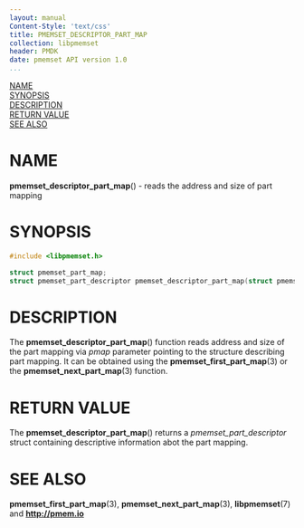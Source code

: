 ```yaml
---
layout: manual
Content-Style: 'text/css'
title: PMEMSET_DESCRIPTOR_PART_MAP
collection: libpmemset
header: PMDK
date: pmemset API version 1.0
...
```


[comment]: <> (SPDX-License-Identifier: BSD-3-Clause)
[comment]: <> (Copyright 2020, Intel Corporation)

[comment]: <> (pmemset_descriptor_part_map.3 -- man page for libpmemset pmemset_descriptor_part_map operation)

[NAME](#name)<br />
[SYNOPSIS](#synopsis)<br />
[DESCRIPTION](#description)<br />
[RETURN VALUE](#return-value)<br />
[SEE ALSO](#see-also)<br />

# NAME #

**pmemset_descriptor_part_map**() - reads the address and size of part mapping

# SYNOPSIS #

```c
#include <libpmemset.h>

struct pmemset_part_map;
struct pmemset_part_descriptor pmemset_descriptor_part_map(struct pmemset_part_map *pmap);
```

# DESCRIPTION #

The **pmemset_descriptor_part_map**() function reads address and size of the part mapping
via  *pmap* parameter pointing to the structure describing part mapping. It can be obtained using
the **pmemset_first_part_map**(3) or the **pmemset_next_part_map**(3) function.

# RETURN VALUE #

The **pmemset_descriptor_part_map**() returns a *pmemset_part_descriptor* struct containing
descriptive information abot the part mapping.

# SEE ALSO #

**pmemset_first_part_map**(3), **pmemset_next_part_map**(3),
**libpmemset**(7) and **<http://pmem.io>**
